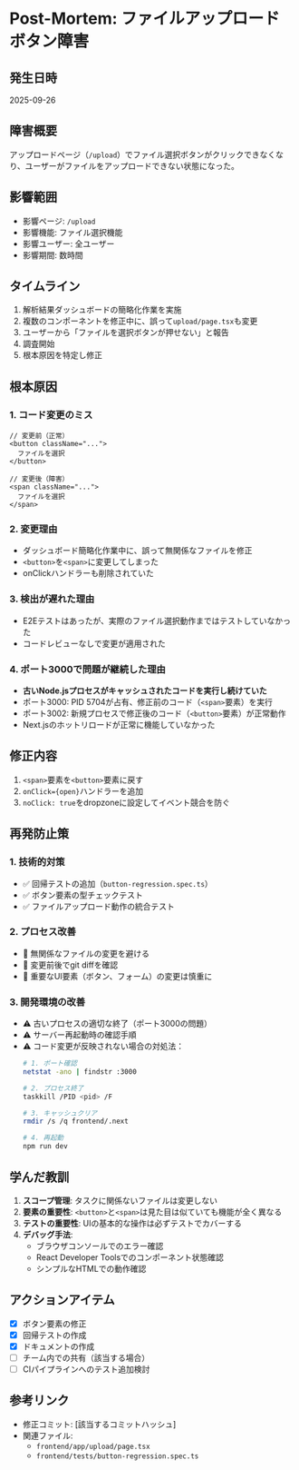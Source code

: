 # Post-Mortem: ファイルアップロードボタン障害

## 発生日時
2025-09-26

## 障害概要
アップロードページ（`/upload`）でファイル選択ボタンがクリックできなくなり、ユーザーがファイルをアップロードできない状態になった。

## 影響範囲
- 影響ページ: `/upload`
- 影響機能: ファイル選択機能
- 影響ユーザー: 全ユーザー
- 影響期間: 数時間

## タイムライン
1. 解析結果ダッシュボードの簡略化作業を実施
2. 複数のコンポーネントを修正中に、誤って`upload/page.tsx`も変更
3. ユーザーから「ファイルを選択ボタンが押せない」と報告
4. 調査開始
5. 根本原因を特定し修正

## 根本原因
### 1. コード変更のミス
```tsx
// 変更前（正常）
<button className="...">
  ファイルを選択
</button>

// 変更後（障害）
<span className="...">
  ファイルを選択
</span>
```

### 2. 変更理由
- ダッシュボード簡略化作業中に、誤って無関係なファイルを修正
- `<button>`を`<span>`に変更してしまった
- onClickハンドラーも削除されていた

### 3. 検出が遅れた理由
- E2Eテストはあったが、実際のファイル選択動作まではテストしていなかった
- コードレビューなしで変更が適用された

### 4. ポート3000で問題が継続した理由
- **古いNode.jsプロセスがキャッシュされたコードを実行し続けていた**
- ポート3000: PID 5704が占有、修正前のコード（`<span>`要素）を実行
- ポート3002: 新規プロセスで修正後のコード（`<button>`要素）が正常動作
- Next.jsのホットリロードが正常に機能していなかった

## 修正内容
1. `<span>`要素を`<button>`要素に戻す
2. `onClick={open}`ハンドラーを追加
3. `noClick: true`をdropzoneに設定してイベント競合を防ぐ

## 再発防止策

### 1. 技術的対策
- ✅ 回帰テストの追加（`button-regression.spec.ts`）
- ✅ ボタン要素の型チェックテスト
- ✅ ファイルアップロード動作の統合テスト

### 2. プロセス改善
- 🔄 無関係なファイルの変更を避ける
- 🔄 変更前後でgit diffを確認
- 🔄 重要なUI要素（ボタン、フォーム）の変更は慎重に

### 3. 開発環境の改善
- ⚠️ 古いプロセスの適切な終了（ポート3000の問題）
- ⚠️ サーバー再起動時の確認手順
- ⚠️ コード変更が反映されない場合の対処法：
  ```bash
  # 1. ポート確認
  netstat -ano | findstr :3000

  # 2. プロセス終了
  taskkill /PID <pid> /F

  # 3. キャッシュクリア
  rmdir /s /q frontend/.next

  # 4. 再起動
  npm run dev
  ```

## 学んだ教訓
1. **スコープ管理**: タスクに関係ないファイルは変更しない
2. **要素の重要性**: `<button>`と`<span>`は見た目は似ていても機能が全く異なる
3. **テストの重要性**: UIの基本的な操作は必ずテストでカバーする
4. **デバッグ手法**:
   - ブラウザコンソールでのエラー確認
   - React Developer Toolsでのコンポーネント状態確認
   - シンプルなHTMLでの動作確認

## アクションアイテム
- [x] ボタン要素の修正
- [x] 回帰テストの作成
- [x] ドキュメントの作成
- [ ] チーム内での共有（該当する場合）
- [ ] CIパイプラインへのテスト追加検討

## 参考リンク
- 修正コミット: [該当するコミットハッシュ]
- 関連ファイル:
  - `frontend/app/upload/page.tsx`
  - `frontend/tests/button-regression.spec.ts`